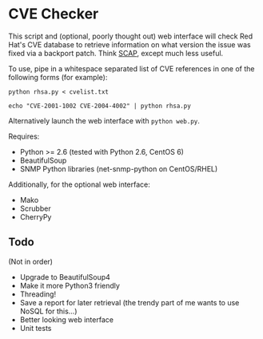 CVE Checker
===========

This script and (optional, poorly thought out) web interface will check Red Hat's CVE database to retrieve information on what version the issue was fixed via a backport patch. Think [SCAP](http://en.wikipedia.org/wiki/Security_Content_Automation_Protocol), except much less useful.

To use, pipe in a whitespace separated list of CVE references in one of the following forms (for example):

   `python rhsa.py < cvelist.txt`

   `echo "CVE-2001-1002 CVE-2004-4002" | python rhsa.py`

Alternatively launch the web interface with `python web.py`.

Requires:

* Python >= 2.6 (tested with Python 2.6, CentOS 6)
* BeautifulSoup
* SNMP Python libraries (net-snmp-python on CentOS/RHEL)
    
Additionally, for the optional web interface:
    
* Mako
* Scrubber
* CherryPy

Todo
----

(Not in order)

* Upgrade to BeautifulSoup4
* Make it more Python3 friendly
* Threading!
* Save a report for later retrieval (the trendy part of me wants to use NoSQL for this...)
* Better looking web interface
* Unit tests
